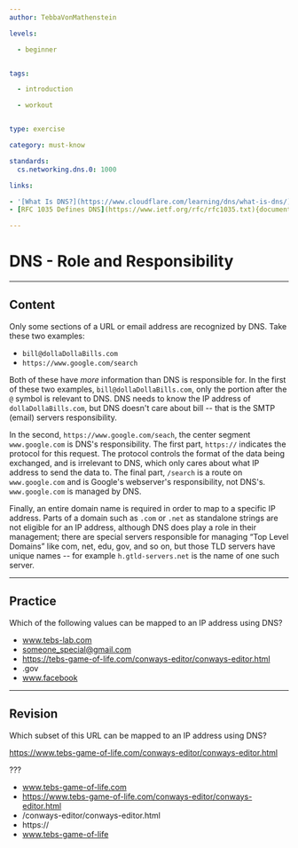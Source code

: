 ```yaml
---
author: TebbaVonMathenstein

levels:

  - beginner


tags:

  - introduction

  - workout


type: exercise

category: must-know

standards:
  cs.networking.dns.0: 1000

links:

- '[What Is DNS?](https://www.cloudflare.com/learning/dns/what-is-dns/){article}'
- [RFC 1035 Defines DNS](https://www.ietf.org/rfc/rfc1035.txt){documentation}

---
```

# DNS - Role and Responsibility
---

## Content

Only some sections of a URL or email address are recognized by DNS. Take these two examples:

* `bill@dollaDollaBills.com`
* `https://www.google.com/search`

Both of these have *more* information than DNS is responsible for. In the first of these two examples, `bill@dollaDollaBills.com`, only the portion after the `@` symbol is relevant to DNS. DNS needs to know the IP address of `dollaDollaBills.com`, but DNS doesn't care about bill -- that is the SMTP (email) servers responsibility.

In the second, `https://www.google.com/seach`, the center segment `www.google.com` is DNS's responsibility. The first part, `https://` indicates the protocol for this request. The protocol controls the format of the data being exchanged, and is irrelevant to DNS, which only cares about what IP address to send the data to. The final part, `/search` is a route on `www.google.com` and is Google's webserver's responsibility, not DNS's. `www.google.com` is managed by DNS.

Finally, an entire domain name is required in order to map to a specific IP address. Parts of a domain such as `.com` or `.net` as standalone strings are  not eligible for an IP address, although DNS does play a role in their management; there are special servers responsible for managing “Top Level Domains” like com, net, edu, gov, and so on, but those TLD servers have unique names -- for example `h.gtld-servers.net` is the name of one such server.

---
## Practice

Which of the following values can be mapped to an IP address using DNS?

* www.tebs-lab.com
* someone_special@gmail.com
* https://tebs-game-of-life.com/conways-editor/conways-editor.html
* .gov
* www.facebook

---
## Revision

Which subset of this URL can be mapped to an IP address using DNS?

https://www.tebs-game-of-life.com/conways-editor/conways-editor.html

???

* www.tebs-game-of-life.com
* https://www.tebs-game-of-life.com/conways-editor/conways-editor.html
* /conways-editor/conways-editor.html
* https://
* www.tebs-game-of-life
